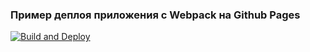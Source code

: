 ### Пример деплоя приложения с Webpack на Github Pages

[![Build and Deploy](https://github.com/vvscode/tools-demo/actions/workflows/deploy.yml/badge.svg)](https://github.com/vvscode/tools-demo/actions/workflows/deploy.yml)